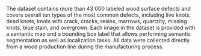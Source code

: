The dataset contains more than 43 000 labeled wood surface defects and covers overall ten types of the most common defects, including live knots, dead knots, knots with crack, cracks, resins, marrows, quartzity, missing knots, blue stain, and overgrown. Each image in the dataset is provided with a semantic map and a bounding box label that allows performing semantic segmentation as well as localization tasks. All data were collected directly from a wood production line during the manufacturing process.
